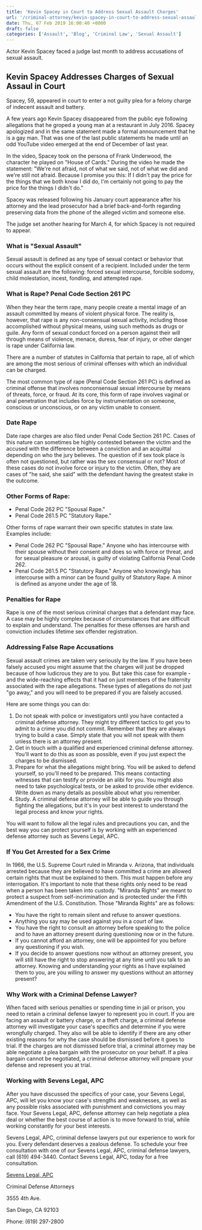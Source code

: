 ```yaml
---
title: 'Kevin Spacey in Court to Address Sexual Assault Charges'
url: '/criminal-attorney/kevin-spacey-in-court-to-address-sexual-assault-charges/883/'
date: Thu, 07 Feb 2019 16:00:40 +0000
draft: false
categories: ['Assault', 'Blog', 'Criminal Law', 'Sexual Assault']
---
```


Actor Kevin Spacey faced a judge last month to address accusations of sexual assault.

Kevin Spacey Addresses Charges of Sexual Assaul in Court
--------------------------------------------------------

Spacey, 59, appeared in court to enter a not guilty plea for a felony charge of indecent assault and battery.

A few years ago Kevin Spacey disappeared from the public eye following allegations that he groped a young man at a restaurant in July 2016. Spacey apologized and in the same statement made a formal announcement that he is a gay man. That was one of the last public statements he made until an odd YouTube video emerged at the end of December of last year.

In the video, Spacey took on the persona of Frank Underwood, the character he played on "House of Cards." During the video he made the statement: "We're not afraid, not of what we said, not of what we did and we're still not afraid. Because I promise you this: If I didn't pay the price for the things that we both know I did do, I'm certainly not going to pay the price for the things I didn't do."

Spacey was released following his January court appearance after his attorney and the lead prosecutor had a brief back-and-forth regarding preserving data from the phone of the alleged victim and someone else.

The judge set another hearing for March 4, for which Spacey is not required to appear.

### What is "Sexual Assault"

Sexual assault is defined as any type of sexual contact or behavior that occurs without the explicit consent of a recipient. Included under the term sexual assault are the following: forced sexual intercourse, forcible sodomy, child molestation, incest, fondling, and attempted rape.

### What is Rape? Penal Code Section 261 PC

When they hear the term rape, many people create a mental image of an assault committed by means of violent physical force. The reality is, however, that rape is any non-consensual sexual activity, including those accomplished without physical means, using such methods as drugs or guile. Any form of sexual conduct forced on a person against their will through means of violence, menace, duress, fear of injury, or other danger is rape under California law.

There are a number of statutes in California that pertain to rape, all of which are among the most serious of criminal offenses with which an individual can be charged.

The most common type of rape (Penal Code Section 261 PC) is defined as criminal offense that involves nonconsensual sexual intercourse by means of threats, force, or fraud. At its core, this form of rape involves vaginal or anal penetration that includes force by instrumentation on someone, conscious or unconscious, or on any victim unable to consent.

### Date Rape

Date rape charges are also filed under Penal Code Section 261 PC. Cases of this nature can sometimes be highly contested between the victim and the accused with the difference between a conviction and an acquittal depending on who the jury believes. The question of if sex took place is often not questioned, but rather was the sex consensual or not? Most of these cases do not involve force or injury to the victim. Often, they are cases of "he said, she said" with the defendant having the greatest stake in the outcome.

### Other Forms of Rape:

*   Penal Code 262 PC "Spousal Rape."
*   Penal Code 261.5 PC "Statutory Rape."

Other forms of rape warrant their own specific statutes in state law. Examples include:

*   Penal Code 262 PC "Spousal Rape." Anyone who has intercourse with their spouse without their consent and does so with force or threat, and for sexual pleasure or arousal, is guilty of violating California Penal Code 262.
*   Penal Code 261.5 PC "Statutory Rape." Anyone who knowingly has intercourse with a minor can be found guilty of Statutory Rape. A minor is defined as anyone under the age of 18.

### Penalties for Rape

Rape is one of the most serious criminal charges that a defendant may face. A case may be highly complex because of circumstances that are difficult to explain and understand. The penalties for these offenses are harsh and conviction includes lifetime sex offender registration.

### Addressing False Rape Accusations

Sexual assault crimes are taken very seriously by the law. If you have been falsely accused you might assume that the charges will just be dropped because of how ludicrous they are to you. But take this case for example - and the wide-reaching effects that it had on just members of the fraternity associated with the rape allegations. These types of allegations do not just "go away," and you will need to be prepared if you are falsely accused.

Here are some things you can do:

1.  Do not speak with police or investigators until you have contacted a criminal defense attorney. They might try different tactics to get you to admit to a crime you did not commit. Remember that they are always trying to build a case. Simply state that you will not speak with them unless there is an attorney present.
2.  Get in touch with a qualified and experienced criminal defense attorney. You'll want to do this as soon as possible, even if you just expect the charges to be dismissed.
3.  Prepare for what the allegations might bring. You will be asked to defend yourself, so you'll need to be prepared. This means contacting witnesses that can testify or provide an alibi for you. You might also need to take psychological tests, or be asked to provide other evidence. Write down as many details as possible about what you remember.
4.  Study. A criminal defense attorney will be able to guide you through fighting the allegations, but it's in your best interest to understand the legal process and know your rights.

You will want to follow all the legal rules and precautions you can, and the best way you can protect yourself is by working with an experienced defense attorney such as Sevens Legal, APC.

### If You Get Arrested for a Sex Crime

In 1966, the U.S. Supreme Court ruled in Miranda v. Arizona, that individuals arrested because they are believed to have committed a crime are allowed certain rights that must be explained to them. This must happen before any interrogation. It's important to note that these rights only need to be read when a person has been taken into custody. "Miranda Rights" are meant to protect a suspect from self-incrimination and is protected under the Fifth Amendment of the U.S. Constitution. Those "Miranda Rights" are as follows:

*   You have the right to remain silent and refuse to answer questions.
*   Anything you say may be used against you in a court of law.
*   You have the right to consult an attorney before speaking to the police and to have an attorney present during questioning now or in the future.
*   If you cannot afford an attorney, one will be appointed for you before any questioning if you wish.
*   If you decide to answer questions now without an attorney present, you will still have the right to stop answering at any time until you talk to an attorney. Knowing and understanding your rights as I have explained them to you, are you willing to answer my questions without an attorney present?

### Why Work with a Criminal Defense Lawyer?

When faced with serious penalties or spending time in jail or prison, you need to retain a criminal defense lawyer to represent you in court. If you are facing an assault or battery charge, or a theft charge, a criminal defense attorney will investigate your case's specifics and determine if you were wrongfully charged. They also will be able to identify if there are any other existing reasons for why the case should be dismissed before it goes to trial. If the charges are not dismissed before trial, a criminal attorney may be able negotiate a plea bargain with the prosecutor on your behalf. If a plea bargain cannot be negotiated, a criminal defense attorney will prepare your defense and represent you at trial.

### Working with Sevens Legal, APC

After you have discussed the specifics of your case, your Sevens Legal, APC, will let you know your case's strengths and weaknesses, as well as any possible risks associated with punishment and convictions you may face. Your Sevens Legal, APC, defense attorney can help negotiate a plea deal or whether the best course of action is to move forward to trial, while working constantly for your best interests.

Sevens Legal, APC, criminal defense lawyers put our experience to work for you. Every defendant deserves a zealous defense. To schedule your free consultation with one of our Sevens Legal, APC, criminal defense lawyers, call (619) 494-3440. Contact Sevens Legal, APC, today for a free consultation.

[Sevens Legal, APC](http://www.sevenslegal.com/ "Sevens Legal, APC")

Criminal Defense Attorneys

3555 4th Ave.

San Diego, CA 92103

Phone: (619) 297-2800